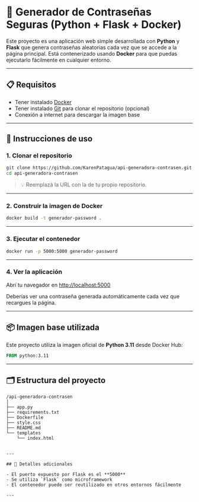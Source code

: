 # 🔐 Generador de Contraseñas Seguras (Python + Flask + Docker)

Este proyecto es una aplicación web simple desarrollada con **Python** y **Flask** que genera contraseñas aleatorias cada vez que se accede a la página principal. Está contenerizado usando **Docker** para que puedas ejecutarlo fácilmente en cualquier entorno.

---

## 📋 Requisitos

- Tener instalado [Docker](https://www.docker.com/)
- Tener instalado [Git](https://git-scm.com/) para clonar el repositorio (opcional)
- Conexión a internet para descargar la imagen base

---

## 🚀 Instrucciones de uso

### 1. Clonar el repositorio

```bash
git clone https://github.com/KarenPatagua/api-generadora-contrasen.git
cd api-generadora-contrasen
```

> 💡 Reemplazá la URL con la de tu propio repositorio.

---

### 2. Construir la imagen de Docker

```bash
docker build -t generador-password .
```

---

### 3. Ejecutar el contenedor

```bash
docker run -p 5000:5000 generador-password
```

---

### 4. Ver la aplicación

Abrí tu navegador en [http://localhost:5000](http://localhost:5000)

Deberías ver una contraseña generada automáticamente cada vez que recargues la página.

---

## 📦 Imagen base utilizada

Este proyecto utiliza la imagen oficial de **Python 3.11** desde Docker Hub:

```dockerfile
FROM python:3.11
```

---

## 🗂 Estructura del proyecto

```
/api-generadora-contrasen
│
├── app.py
├── requirements.txt
├── Dockerfile
├── style.css
├── README.md
└── templates
    └── index.html


---

## 📌 Detalles adicionales

- El puerto expuesto por Flask es el **5000**
- Se utiliza `Flask` como microframework
- El contenedor puede ser reutilizado en otros entornos fácilmente

---



